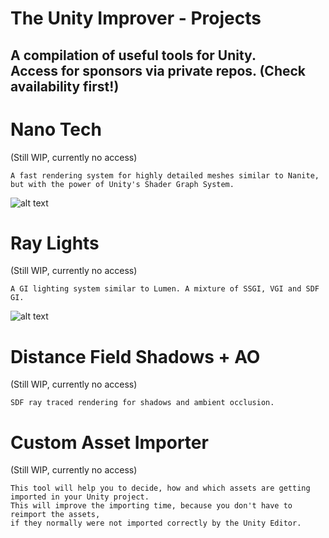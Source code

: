 # The Unity Improver - Projects
A compilation of useful tools for Unity.<br/> Access for sponsors via private repos. (Check availability first!)
---
# Nano Tech
(Still WIP, currently no access)<br/>
```
A fast rendering system for highly detailed meshes similar to Nanite, 
but with the power of Unity's Shader Graph System.
```
![alt text](https://fraglights.com/Pics/NanoTechPreview.jpg)

# Ray Lights
(Still WIP, currently no access)<br/>
```
A GI lighting system similar to Lumen. A mixture of SSGI, VGI and SDF GI.
```
![alt text](https://fraglights.com/Pics/LumixLightsPreview2.jpg)

# Distance Field Shadows + AO
(Still WIP, currently no access)<br/>
```
SDF ray traced rendering for shadows and ambient occlusion.
```

# Custom Asset Importer
(Still WIP, currently no access)<br/>
```
This tool will help you to decide, how and which assets are getting imported in your Unity project.
This will improve the importing time, because you don't have to reimport the assets, 
if they normally were not imported correctly by the Unity Editor.
```
